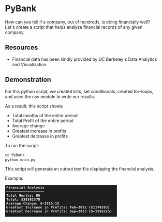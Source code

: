 # PyBank 
How can you tell if a company, out of hundreds, is doing financially well? Let's create a script that helps analyze financial records of any given company. 


## Resources 
- Financial data has been kindly provided by UC Berkeley's Data Analytics and Visualization 

## Demonstration 
For this python script, we created lists, set conditionals, created for-loops, and used the csv module to write our results. 

As a result, this script shows:
- Total months of the entire period 
- Total Profit of the entire period 
- Average change
- Greatest increase in profits 
- Greatest decrease in profits

To run the script: 
```
cd PyBank
python main.py 
```

This script will generate an output text file displaying the financial analysis. 

Example: 
<html> 
<img src="https://raw.githubusercontent.com/ying-li-python/python-challenge/master/PyBank/Images/results.png">
</html>
